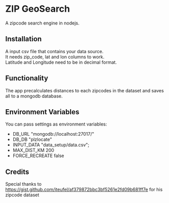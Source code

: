 # ZIP GeoSearch
A zipcode search engine in nodejs.  

## Installation
A input csv file that contains your data source.  
It needs zip_code, lat and lon columns to work.  
Latitude and Longitude need to be in decimal format.  

## Functionality
The app precalculates distances to each zipcodes in the dataset and saves all to a mongodb database.  

## Environment Variables
You can pass settings as environment variables:  
- DB_URL "mongodb://localhost:27017/"
- DB_DB "plzlocate"
- INPUT_DATA "data_setup/data.csv";
- MAX_DIST_KM 200
- FORCE_RECREATE false


## Credits
Special thanks to https://gist.github.com/iteufel/af379872bbc3bf5261e2fd09b681ff7e  for his zipcode dataset

